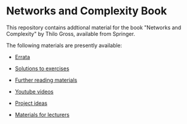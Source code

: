 # Networks and Complexity Book

This repository contains addtional material for the book "Networks and Complexity" by Thilo Gross, available from Springer. 

The following materials are presently available:
- [Errata](errata/README.md)
- [Solutions to exercises](sol/README.md)
- [Further reading materials](further/README.md) 
- [Youtube videos](videos/README.md)
- [Project ideas](projects/README.md)

- [Materials for lecturers](lecturers/README.md) 
